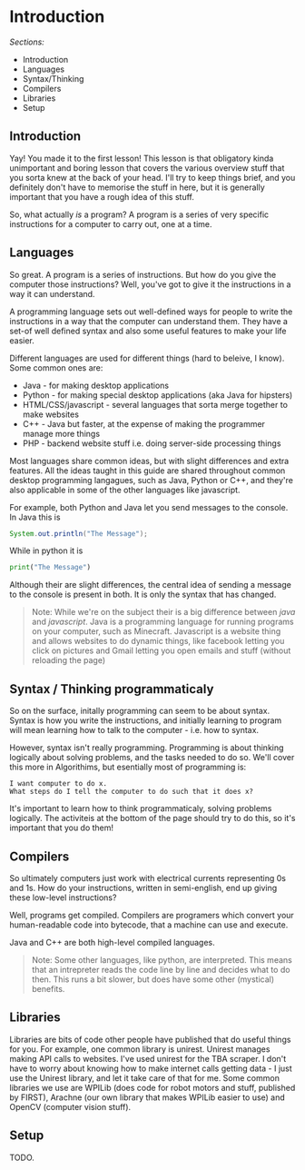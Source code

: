 # Introduction

*Sections:*
* Introduction
* Languages
* Syntax/Thinking
* Compilers
* Libraries
* Setup


## Introduction
Yay! You made it to the first lesson!
This lesson is that obligatory kinda unimportant and boring lesson that covers the various overview stuff that you sorta knew at the back of your head. I'll try to keep things brief, and you definitely don't have to memorise the stuff in here, but it is generally important that you have a rough idea of this stuff.

So, what actually *is* a program?
A program is a series of very specific instructions for a computer to carry out, one at a time.


## Languages
So great. A program is a series of instructions. But how do you give the computer those instructions? Well, you've got to give it the instructions in a way it can understand.

A programming language sets out well-defined ways for people to write the instructions in a way that the computer can understand them. They have a set-of well defined syntax and also some useful features to make your life easier.

Different languages are used for different things (hard to beleive, I know). Some common ones are:
 * Java - for making desktop applications
 * Python - for making special desktop applications (aka Java for hipsters)
 * HTML/CSS/javascript - several languages that sorta merge together to make websites
 * C++ - Java but faster, at the expense of making the programmer manage more things
 * PHP - backend website stuff i.e. doing server-side processing things
 
 Most languages share common ideas, but with slight differences and extra features.
 All the ideas taught in this guide are shared throughout common desktop programming langagues, such as Java, Python or C++, and they're also applicable in some of the other languages like javascript.

For example, both Python and Java let you send messages to the console. In Java this is
```Java
System.out.println("The Message");
```
While in python it is
```python
print("The Message")
```

Although their are slight differences, the central idea of sending a message to the console is present in both. It is only the syntax that has changed.
 
 > Note: While we're on the subject their is a big difference between *java* and *javascript*. Java is a programming language for running programs on your computer, such as Minecraft. Javascript is a website thing and allows websites to do dynamic things, like facebook letting you click on pictures and Gmail letting you open emails and stuff (without reloading the page)

 
 ## Syntax / Thinking programmaticaly
 So on the surface, initally programming can seem to be about syntax. Syntax is how you write the instructions, and initially learning to program will mean learning how to talk to the computer - i.e. how to syntax.
 
 However, syntax isn't really programming. Programming is about thinking logically about solving problems, and the tasks needed to do so. We'll cover this more in Algorithims, but esentially most of programming is:
 ```
 I want computer to do x.
 What steps do I tell the computer to do such that it does x?
 ```
 
 It's important to learn how to think programmaticaly, solving problems logically. The activiteis at the bottom of the page should try to do this, so it's important that you do them!

 
 ## Compilers
 So ultimately computers just work with electrical currents representing 0s and 1s. How do your instructions, written in semi-english, end up giving these low-level instructions?
 
 Well, programs get compiled. Compilers are programers which convert your human-readable code into bytecode, that a machine can use and execute.
 
Java and C++ are both high-level compiled languages.

> Note: Some other languages, like python, are interpreted. This means that an intrepreter reads the code line by line and decides what to do then. This runs a bit slower, but does have some other (mystical) benefits.


## Libraries
Libraries are bits of code other people have published that do useful things for you.
For example, one common library is unirest. Unirest manages making API calls to websites. I've used unirest for the TBA scraper. I don't have to worry about knowing how to make internet calls getting data - I just use the Unirest library, and let it take care of that for me.
Some common libraries we use are WPILib (does code for robot motors and stuff, published by FIRST), Arachne (our own library that makes WPILib easier to use) and OpenCV (computer vision stuff).


## Setup
TODO.
